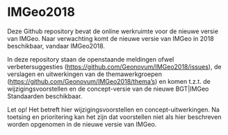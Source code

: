 # IMGeo2018

Deze Github repository bevat de online werkruimte voor de nieuwe versie van IMGeo. Naar verwachting komt de nieuwe versie van IMGeo in 2018 beschikbaar, vandaar IMGeo2018.

In deze repository staan de openstaande meldingen ofwel verbetersuggesties (https://github.com/Geonovum/IMGeo2018/issues), de verslagen en uitwerkingen van de themawerkgroepen  (https://github.com/Geonovum/IMGeo2018/thema’s) en komen t.z.t. de wijzigingsvoorstellen en de concept-versie van de nieuwe BGT|IMGeo Standaarden beschikbaar.

Let op! Het betreft hier wijzigingsvoorstellen en concept-uitwerkingen. Na toetsing en prioritering kan het zijn dat voorstellen niet als hier beschreven worden opgenomen in de nieuwe versie van IMGeo.
